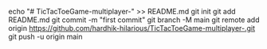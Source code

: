 echo "# TicTacToeGame-multiplayer-" >> README.md
git init
git add README.md
git commit -m "first commit"
git branch -M main
git remote add origin https://github.com/hardhik-hilarious/TicTacToeGame-multiplayer-.git
git push -u origin main